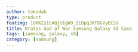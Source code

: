 ```yaml
---
author: tokodab
type: product
featimg: 1UKKZzIcAQjUIgW9_IiDpqJhTDGVyEC2a
title: Kratos God of War Samsung Galaxy S9 Case
tags: [samsung, galaxy, s9]
category: [samsung]
---
```

